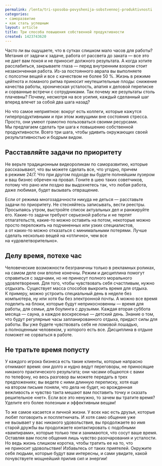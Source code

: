 ```yaml
---
permalink: /lenta/tri-sposoba-povyshenija-sobstvennoj-produktivnosti
categories:
- саморазвитие
- как стать успешным
layout: article
title: Три способа повышения собственной продуктивности
created: 1423743620
---
```

<p>Часто&nbsp;ли вы&nbsp;ощущаете, что в&nbsp;сутках слишком мало часов для работы? Метания от&nbsp;задачи к&nbsp;задаче, работа от&nbsp;рассвета до&nbsp;заката&nbsp;— все это не&nbsp;дает вам покоя и&nbsp;не&nbsp;приносит должного результата. А&nbsp;когда хотите расслабиться, закрываете глаза&nbsp;— перед внутренним взором стоит незаконченная работа. Из-за постоянного аврала вы&nbsp;выполняете с&nbsp;полсотни вещей и&nbsp;все с&nbsp;качеством не&nbsp;более 50&nbsp;%. Жизнь в&nbsp;режиме цейтнота и&nbsp;ломаного ритма приносит неутешительные плоды: снижение качества работы, хроническая усталость, апатия к&nbsp;деловой переписке и&nbsp;сорванные встречи с&nbsp;сотрудниками. Так почему&nbsp;же результаты столь плачевны? Почему, несмотря на&nbsp;все усилия, каждый сделанный шаг вперед влечет за&nbsp;собой два шага назад?</p>
<!--break-->
<p>Но&nbsp;что самое неприятное: вокруг есть коллеги, которые кажутся гиперпродуктивными и&nbsp;при этом живущими вне состояния стресса. Просто, они умеют грамотно пользоваться своими ресурсами. Мы&nbsp;предлагаем сделать три шага к&nbsp;повышению собственной продуктивности. Всего три шага, чтобы удивить окружающих своей результативностью и&nbsp;бодрым видом.</p>
<h2>Расставляйте задачи по&nbsp;приоритету</h2>
<p>Не&nbsp;верьте традиционным видеороликам по&nbsp;саморазвитию, которые рассказывают, что вы&nbsp;можете сделать все, что угодно, причем в&nbsp;режиме 24/7. Что при другом подходе вы&nbsp;будете полнейшим лузером и&nbsp;ваш бизнес обречен на&nbsp;провал. Гоните в&nbsp;шею таких советчиков, потому что рано или поздно вы&nbsp;выдохнетесь так, что любая работа, даже любимая, будет вызывать отвращение. </p>
<p>Если от&nbsp;режима многозадачности никуда не&nbsp;деться&nbsp;— расставьте задачи по&nbsp;приоритету. Не&nbsp;стесняйтесь записывать, вести реестры. Просыпаясь утром, выстройте список актуальных дел и&nbsp;ранжируйте его. Какие-то задачи требуют серьезной работы и&nbsp;не&nbsp;терпят отлагательств, какие-то можно оставить на&nbsp;потом, некоторые можно просто переложить на&nbsp;подчиненных или узких специалистов, а&nbsp;от&nbsp;каких-то можно отказаться с&nbsp;минимальными потерями. Лучше сделать несколько вещей на&nbsp;«отлично», чем все на&nbsp;«удовлетворительно».</p>
<h2>Делу время, потехе час</h2>
<p>Человеческие возможности безграничны только в&nbsp;рекламных роликах, на&nbsp;самом деле они вполне конечны. Режим и&nbsp;дисциплина помогут справиться с&nbsp;задачами, но&nbsp;не&nbsp;принесут полного морального удовлетворения. Для того, чтобы чувствовать себя счастливым, нужно отдыхать. Существует масса способов выкроить время для отдыха. К&nbsp;примеру, можно устроить специальный день в&nbsp;неделе без компьютера, ну&nbsp;или хотя&nbsp;бы без электронной почты. А&nbsp;можно все время поделить на&nbsp;блоки, которые будут неприкосновенны&nbsp;— время для работы, для семьи, для боулинга с&nbsp;друзьями. Каждая вторая суббота месяца&nbsp;— сауна, а&nbsp;каждое воскресенье&nbsp;— детский день. Знание о&nbsp;том, что будут регулярные часы запланированного отдыха, придаст силы для работы. Вы&nbsp;уже будете чувствовать себя не&nbsp;ломовой лошадью, а&nbsp;полноценным человеком, у&nbsp;которого есть все. Дисциплина в&nbsp;отдыхе поможет не&nbsp;сорваться в&nbsp;работе.</p>
<h2>Не&nbsp;тратьте время попусту</h2>
<p>У&nbsp;каждого игрока бизнеса есть такие клиенты, которые напрасно отнимают время: они долго и&nbsp;нудно ведут переговоры, не&nbsp;приносящие никакого практического результата; они часами общаются с&nbsp;вами по&nbsp;телефону, но&nbsp;весь разговор вы&nbsp;можете передать в&nbsp;трех предложениях; вы&nbsp;ведете с&nbsp;ними длинную переписку, хотя еще на&nbsp;втором письме поняли, что дела не&nbsp;будет, но&nbsp;врожденная вежливость и&nbsp;чувство такта мешают вам поставить точку и&nbsp;сказать решительное «нет». Если все это ненужно, то&nbsp;зачем вы&nbsp;тратите время? Уделите его более полезным и&nbsp;эффективным вещам! </p>
<p>То&nbsp;же самое касается и&nbsp;личной жизни. У&nbsp;всех нас есть друзья, которые любят поговорить и&nbsp;посплетничать. И&nbsp;хотя само общение уже не&nbsp;вызывает у&nbsp;вас никакого удовольствия, вы&nbsp;продолжаете во&nbsp;имя старой дружбы вы&nbsp;продолжаете контактировать с&nbsp;подобными «вампирами», которые только тем и&nbsp;занимаются, что сосут ваше время. Оставляя вам после общения лишь чувство разочарования и&nbsp;усталости. Но&nbsp;ведь жизнь слишком коротка, чтобы тратить ее&nbsp;на&nbsp;то, что не&nbsp;приносит удовольствие! Избавьтесь от&nbsp;таких приятелей. Окружите себя людьми, которые будут вам интересны, и&nbsp;сами увидите, какой почувствуете мощнейший прилив сил и&nbsp;энергии!</p>
